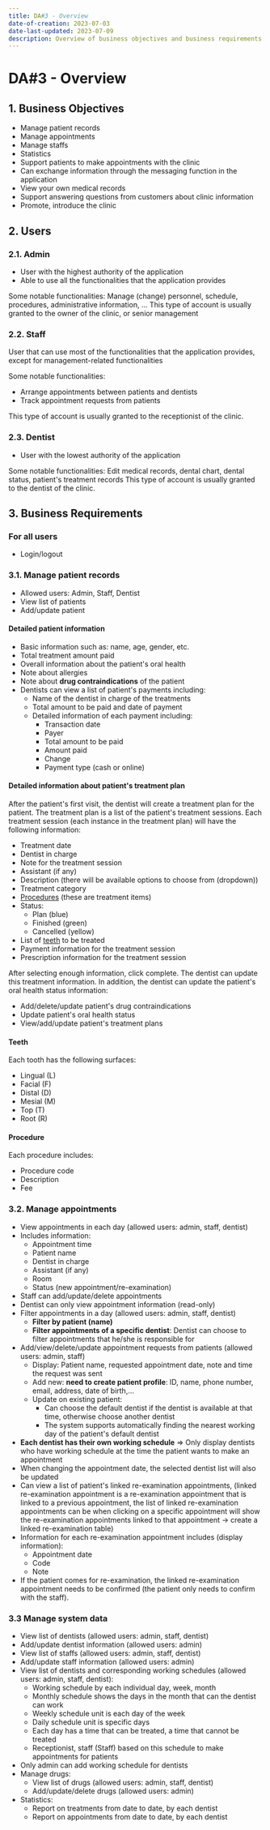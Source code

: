 ```yaml
---
title: DA#3 - Overview
date-of-creation: 2023-07-03
date-last-updated: 2023-07-09
description: Overview of business objectives and business requirements of the project
---
```


# DA#3 - Overview

## 1. Business Objectives

- Manage patient records
- Manage appointments
- Manage staffs
- Statistics
- Support patients to make appointments with the clinic
- Can exchange information through the messaging function in the application
- View your own medical records
- Support answering questions from customers about clinic information
- Promote, introduce the clinic

## 2. Users

### 2.1. Admin

- User with the highest authority of the application
- Able to use all the functionalities that the application provides

Some notable functionalities: Manage (change) personnel, schedule, procedures, administrative information, ...
This type of account is usually granted to the owner of the clinic, or senior management

### 2.2. Staff

User that can use most of the functionalities that the application provides, except for management-related functionalities

Some notable functionalities:

- Arrange appointments between patients and dentists
- Track appointment requests from patients

This type of account is usually granted to the receptionist of the clinic.

### 2.3. Dentist

- User with the lowest authority of the application

Some notable functionalities: Edit medical records, dental chart, dental status, patient's treatment records
This type of account is usually granted to the dentist of the clinic.

## 3. Business Requirements

### For all users

- Login/logout

### 3.1. Manage patient records

- Allowed users: Admin, Staff, Dentist
- View list of patients
- Add/update patient

#### Detailed patient information

- Basic information such as: name, age, gender, etc.
- Total treatment amount paid
- Overall information about the patient's oral health
- Note about allergies
- Note about **drug contraindications** of the patient
- Dentists can view a list of patient's payments including:
  - Name of the dentist in charge of the treatments
  - Total amount to be paid and date of payment
  - Detailed information of each payment including:
    - Transaction date
    - Payer
    - Total amount to be paid
    - Amount paid
    - Change
    - Payment type (cash or online)

#### Detailed information about patient's treatment plan

After the patient's first visit, the dentist will create a treatment plan for the patient. The treatment plan is a list of the patient's treatment sessions. Each treatment session (each instance in the treatment plan) will have the following information:

- Treatment date
- Dentist in charge
- Note for the treatment session
- Assistant (if any)
- Description (there will be available options to choose from (dropdown))
- Treatment category
- [Procedures](#procedure) (these are treatment items)
- Status:
  - Plan (blue)
  - Finished (green)
  - Cancelled (yellow)
- List of [teeth](#teeth) to be treated
- Payment information for the treatment session
- Prescription information for the treatment session

After selecting enough information, click complete. The dentist can update this treatment information. In addition, the dentist can update the patient's oral health status information:

- Add/delete/update patient's drug contraindications
- Update patient's oral health status
- View/add/update patient's treatment plans

#### Teeth

Each tooth has the following surfaces:

- Lingual (L)
- Facial (F)
- Distal (D)
- Mesial (M)
- Top (T)
- Root (R)

#### Procedure

Each procedure includes:

- Procedure code
- Description
- Fee

### 3.2. Manage appointments

- View appointments in each day (allowed users: admin, staff, dentist)
- Includes information:
  - Appointment time
  - Patient name
  - Dentist in charge
  - Assistant (if any)
  - Room
  - Status (new appointment/re-examination)
- Staff can add/update/delete appointments
- Dentist can only view appointment information (read-only)
- Filter appointments in a day (allowed users: admin, staff, dentist)
  - **Filter by patient (name)**
  - **Filter appointments of a specific dentist**: Dentist can choose to filter appointments that he/she is responsible for
- Add/view/delete/update appointment requests from patients (allowed users: admin, staff)
  - Display: Patient name, requested appointment date, note and time the request was sent
  - Add new: **need to create patient profile**: ID, name, phone number, email, address, date of birth,...
  - Update on existing patient:
    - Can choose the default dentist if the dentist is available at that time, otherwise choose another dentist
    - The system supports automatically finding the nearest working day of the patient's default dentist
- **Each dentist has their own working schedule** => Only display dentists who have working schedule at the time the patient wants to make an appointment
- When changing the appointment date, the selected dentist list will also be updated
- Can view a list of patient's linked re-examination appointments, (linked re-examination appointment is a re-examination appointment that is linked to a previous appointment, the list of linked re-examination appointments can be when clicking on a specific appointment will show the re-examination appointments linked to that appointment -> create a linked re-examination table)
- Information for each re-examination appointment includes (display information):
  - Appointment date
  - Code
  - Note
- If the patient comes for re-examination, the linked re-examination appointment needs to be confirmed (the patient only needs to confirm with the staff).

### 3.3 Manage system data

- View list of dentists (allowed users: admin, staff, dentist)
- Add/update dentist information (allowed users: admin)
- View list of staffs (allowed users: admin, staff, dentist)
- Add/update staff information (allowed users: admin)
- View list of dentists and corresponding working schedules (allowed users: admin, staff, dentist):
  - Working schedule by each individual day, week, month
  - Monthly schedule shows the days in the month that can the dentist can work
  - Weekly schedule unit is each day of the week
  - Daily schedule unit is specific days
  - Each day has a time that can be treated, a time that cannot be treated
  - Receptionist, staff (Staff) based on this schedule to make appointments for patients
- Only admin can add working schedule for dentists
- Manage drugs:
  - View list of drugs (allowed users: admin, staff, dentist)
  - Add/update/delete drugs (allowed users: admin)
- Statistics:
  - Report on treatments from date to date, by each dentist
  - Report on appointments from date to date, by each dentist
